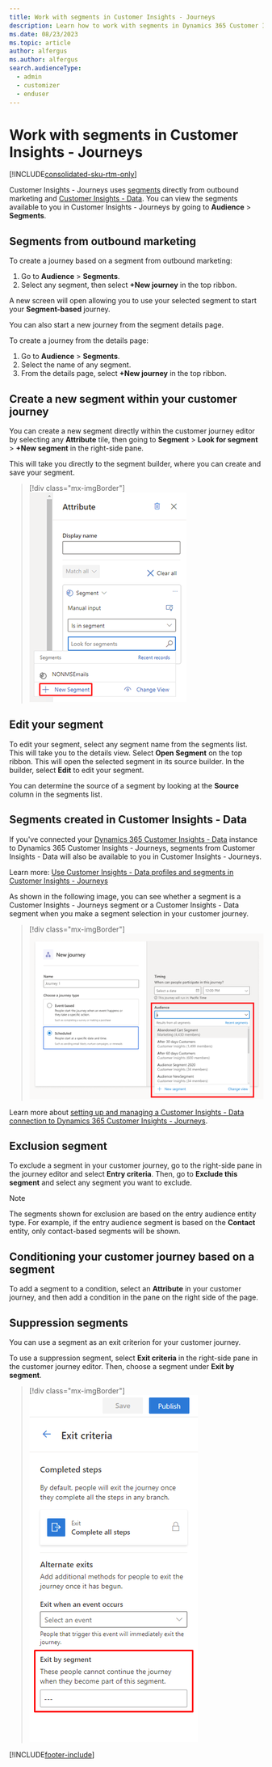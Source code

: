 ```yaml
---
title: Work with segments in Customer Insights - Journeys
description: Learn how to work with segments in Dynamics 365 Customer Insights - Journeys.
ms.date: 08/23/2023
ms.topic: article
author: alfergus
ms.author: alfergus
search.audienceType: 
  - admin
  - customizer
  - enduser
---
```


# Work with segments in Customer Insights - Journeys

[!INCLUDE[consolidated-sku-rtm-only](./includes/consolidated-sku-rtm-only.md)]

Customer Insights - Journeys uses [segments](segmentation-lists-subscriptions.md) directly from outbound marketing and [Customer Insights - Data](/dynamics365/customer-insights/index). You can view the segments available to you in Customer Insights - Journeys by going to **Audience** > **Segments**.

## Segments from outbound marketing

To create a journey based on a segment from outbound marketing:

1. Go to **Audience** > **Segments**.
1. Select any segment, then select **+New journey** in the top ribbon.

A new screen will open allowing you to use your selected segment to start your **Segment-based** journey.

You can also start a new journey from the segment details page.

To create a journey from the details page:

1. Go to **Audience** > **Segments**.
1. Select the name of any segment.
1. From the details page, select **+New journey** in the top ribbon.

## Create a new segment within your customer journey

You can create a new segment directly within the customer journey editor by selecting any **Attribute** tile, then going to **Segment** > **Look for segment** > **+New segment** in the right-side pane.

This will take you directly to the segment builder, where you can create and save your segment.

> [!div class="mx-imgBorder"]
> ![Screenshot of selecting the +New segment option.](media/real-time-marketing-segment-from-journey.png "Screenshot of selecting the +New segment option")

## Edit your segment

To edit your segment, select any segment name from the segments list. This will take you to the details view. Select **Open Segment** on the top ribbon. This will open the selected segment in its source builder. In the builder, select **Edit** to edit your segment.

You can determine the source of a segment by looking at the **Source** column in the segments list.

## Segments created in Customer Insights - Data

If you've connected your [Dynamics 365 Customer Insights - Data](/dynamics365/customer-insights/index) instance to Dynamics 365 Customer Insights - Journeys, segments from Customer Insights - Data will also be available to you in Customer Insights - Journeys.

Learn more: [Use Customer Insights - Data profiles and segments in Customer Insights - Journeys](real-time-marketing-ci-profile.md)

As shown in the following image, you can see whether a segment is a Customer Insights - Journeys segment or a Customer Insights - Data segment when you make a segment selection in your customer journey.

> [!div class="mx-imgBorder"]
> ![Screenshot of segment sources.](media/real-time-marketing-segment-source.png "Screenshot of segment sources")

Learn more about [setting up and managing a Customer Insights - Data connection to Dynamics 365 Customer Insights - Journeys](/dynamics365/customer-insights/audience-insights/manage-environments).

## Exclusion segment

To exclude a segment in your customer journey, go to the right-side pane in the journey editor and select **Entry criteria**. Then, go to **Exclude this segment** and select any segment you want to exclude.

> [!NOTE]
> The segments shown for exclusion are based on the entry audience entity type. For example, if the entry audience segment is based on the **Contact** entity, only contact-based segments will be shown.

## Conditioning your customer journey based on a segment

To add a segment to a condition, select an **Attribute** in your customer journey, and then add a condition in the pane on the right side of the page.

## Suppression segments

You can use a segment as an exit criterion for your customer journey.

To use a suppression segment, select **Exit criteria** in the right-side pane in the customer journey editor. Then, choose a segment under **Exit by segment**.

> [!div class="mx-imgBorder"]
> ![Screenshot of suppression segment selection.](media/real-time-marketing-suppression.png "Screenshot of suppression segment selection")

[!INCLUDE[footer-include](./includes/footer-banner.md)]
